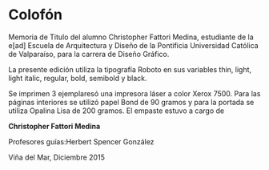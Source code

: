 # Colofón


Memoria de Titulo del alumno Christopher Fattori Medina, estudiante de la e[ad] Escuela de Arquitectura y Diseño de la Pontificia Universidad Católica de Valparaíso, para la carrera de Diseño Gráfico.

La presente edición utiliza la tipografía Roboto en sus variables thin, light, light italic, regular, bold, semibold y black.

Se imprimen 3 ejemplaresó una impresora láser a color Xerox 7500. Para las páginas interiores se utilizó papel Bond de 90 gramos y para la portada se utiliza Opalina Lisa de 200 gramos. El empaste estuvo a cargo de 

**Christopher Fattori Medina**

Profesores guías:Herbert Spencer González

Viña del Mar, Diciembre 2015